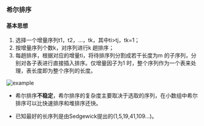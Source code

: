 ### 希尔排序

#### 基本思想
1. 选择一个增量序列t1，t2，…，tk，其中ti>tj，tk=1；
2. 按增量序列个数k，对序列进行k 趟排序；
3. 每趟排序，根据对应的增量ti，将待排序列分割成若干长度为m 的子序列，分别对各子表进行直接插入排序。仅增量因子为1 时，整个序列作为一个表来处理，表长度即为整个序列的长度。

![example](http://my.csdn.net/uploads/201207/18/1342577299_5077.jpg)

+ 希尔排序**不稳定**，希尔排序的复杂度主要取决于选取的序列，在小数组中希尔排序可以比快速排序和堆排序还快。

+ 已知最好的长序列是由Sedgewick提出的(1,5,19,41,109...)。



